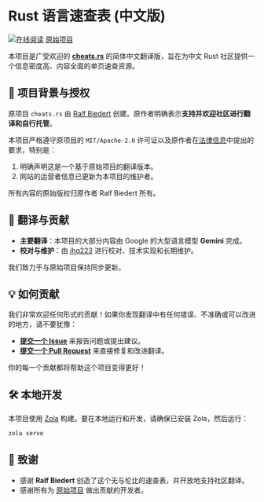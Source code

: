 # Rust 语言速查表 (中文版)

[![在线阅读](gfx/button_read-online2.png)](https://cheats-rs-zh.pages.dev)
[原始项目](https://cheats.rs) 

本项目是广受欢迎的 [**cheats.rs**](https://cheats.rs) 的简体中文翻译版，旨在为中文 Rust 社区提供一个信息密度高、内容全面的单页速查资源。

## 📍 项目背景与授权

原项目 `cheats.rs` 由 [Ralf Biedert](https://github.com/ralfbiedert) 创建。原作者明确表示**支持并欢迎社区进行翻译和自行托管**。

本项目严格遵守原项目的 `MIT/Apache-2.0` 许可证以及原作者在[法律信息](https://cheats.rs/legal/)中提出的要求，特别是：
1.  明确声明这是一个基于原始项目的翻译版本。
2.  网站的运营者信息已更新为本项目的维护者。

所有内容的原始版权归原作者 Ralf Biedert 所有。

## 👥 翻译与贡献

*   **主要翻译**：本项目的大部分内容由 Google 的大型语言模型 **Gemini** 完成。
*   **校对与维护**：由 [jhq223](https://github.com/jhq223) 进行校对、技术实现和长期维护。

我们致力于与原始项目保持同步更新。

## 💡 如何贡献

我们非常欢迎任何形式的贡献！如果你发现翻译中有任何错误、不准确或可以改进的地方，请不要犹豫：

*   **[提交一个 Issue](https://github.com/jhq223/cheats.rs-zh/issues)** 来报告问题或提出建议。
*   **[提交一个 Pull Request](https://github.com/jhq223/cheats.rs-zh/pulls)** 来直接修复和改进翻译。

你的每一个贡献都将帮助这个项目变得更好！

## 🛠️ 本地开发

本项目使用 [Zola](https://www.getzola.org/) 构建。要在本地运行和开发，请确保已安装 Zola，然后运行：

```bash
zola serve
```

## 🙏 致谢

*   感谢 **Ralf Biedert** 创造了这个无与伦比的速查表，并开放地支持社区翻译。
*   感谢所有为 [原始项目](https://github.com/ralfbiedert/cheats.rs/graphs/contributors) 做出贡献的开发者。